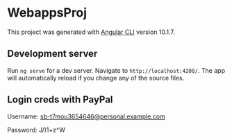 # WebappsProj

This project was generated with [Angular CLI](https://github.com/angular/angular-cli) version 10.1.7.

## Development server

Run `ng serve` for a dev server. Navigate to `http://localhost:4200/`. The app will automatically reload if you change any of the source files.

## Login creds with PayPal
Username: sb-t7mou3654646@personal.example.com  

Password: J/)1+z^W
